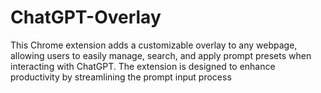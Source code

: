 # ChatGPT-Overlay
This Chrome extension adds a customizable overlay to any webpage, allowing users to easily manage, search, and apply prompt presets when interacting with ChatGPT.  The extension is designed to enhance productivity by streamlining the prompt input process
